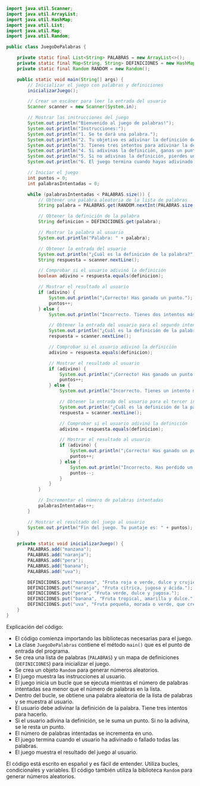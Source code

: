 ```java
import java.util.Scanner;
import java.util.ArrayList;
import java.util.HashMap;
import java.util.List;
import java.util.Map;
import java.util.Random;

public class JuegoDePalabras {

    private static final List<String> PALABRAS = new ArrayList<>();
    private static final Map<String, String> DEFINICIONES = new HashMap<>();
    private static final Random RANDOM = new Random();

    public static void main(String[] args) {
        // Inicializar el juego con palabras y definiciones
        inicializarJuego();

        // Crear un escáner para leer la entrada del usuario
        Scanner scanner = new Scanner(System.in);

        // Mostrar las instrucciones del juego
        System.out.println("Bienvenido al juego de palabras!");
        System.out.println("Instrucciones:");
        System.out.println("1. Se te dará una palabra.");
        System.out.println("2. Tu objetivo es adivinar la definición de la palabra.");
        System.out.println("3. Tienes tres intentos para adivinar la definición.");
        System.out.println("4. Si adivinas la definición, ganas un punto.");
        System.out.println("5. Si no adivinas la definición, pierdes un punto.");
        System.out.println("6. El juego termina cuando hayas adivinado o fallado todas las palabras.");

        // Iniciar el juego
        int puntos = 0;
        int palabrasIntentadas = 0;

        while (palabrasIntentadas < PALABRAS.size()) {
            // Obtener una palabra aleatoria de la lista de palabras
            String palabra = PALABRAS.get(RANDOM.nextInt(PALABRAS.size()));

            // Obtener la definición de la palabra
            String definicion = DEFINICIONES.get(palabra);

            // Mostrar la palabra al usuario
            System.out.println("Palabra: " + palabra);

            // Obtener la entrada del usuario
            System.out.println("¿Cuál es la definición de la palabra?");
            String respuesta = scanner.nextLine();

            // Comprobar si el usuario adivinó la definición
            boolean adivino = respuesta.equals(definicion);

            // Mostrar el resultado al usuario
            if (adivino) {
                System.out.println("¡Correcto! Has ganado un punto.");
                puntos++;
            } else {
                System.out.println("Incorrecto. Tienes dos intentos más.");

                // Obtener la entrada del usuario para el segundo intento
                System.out.println("¿Cuál es la definición de la palabra?");
                respuesta = scanner.nextLine();

                // Comprobar si el usuario adivinó la definición
                adivino = respuesta.equals(definicion);

                // Mostrar el resultado al usuario
                if (adivino) {
                    System.out.println("¡Correcto! Has ganado un punto.");
                    puntos++;
                } else {
                    System.out.println("Incorrecto. Tienes un intento más.");

                    // Obtener la entrada del usuario para el tercer intento
                    System.out.println("¿Cuál es la definición de la palabra?");
                    respuesta = scanner.nextLine();

                    // Comprobar si el usuario adivinó la definición
                    adivino = respuesta.equals(definicion);

                    // Mostrar el resultado al usuario
                    if (adivino) {
                        System.out.println("¡Correcto! Has ganado un punto.");
                        puntos++;
                    } else {
                        System.out.println("Incorrecto. Has perdido un punto.");
                        puntos--;
                    }
                }
            }

            // Incrementar el número de palabras intentadas
            palabrasIntentadas++;
        }

        // Mostrar el resultado del juego al usuario
        System.out.println("Fin del juego. Tu puntaje es: " + puntos);
    }

    private static void inicializarJuego() {
        PALABRAS.add("manzana");
        PALABRAS.add("naranja");
        PALABRAS.add("pera");
        PALABRAS.add("banana");
        PALABRAS.add("uva");

        DEFINICIONES.put("manzana", "Fruta roja o verde, dulce y crujiente.");
        DEFINICIONES.put("naranja", "Fruta cítrica, jugosa y ácida.");
        DEFINICIONES.put("pera", "Fruta verde, dulce y jugosa.");
        DEFINICIONES.put("banana", "Fruta tropical, amarilla y dulce.");
        DEFINICIONES.put("uva", "Fruta pequeña, morada o verde, que crece en racimos.");
    }
}
```

Explicación del código:

* El código comienza importando las bibliotecas necesarias para el juego.
* La clase `JuegoDePalabras` contiene el método `main()` que es el punto de entrada del programa.
* Se crea una lista de palabras (`PALABRAS`) y un mapa de definiciones (`DEFINICIONES`) para inicializar el juego.
* Se crea un objeto `Random` para generar números aleatorios.
* El juego muestra las instrucciones al usuario.
* El juego inicia un bucle que se ejecuta mientras el número de palabras intentadas sea menor que el número de palabras en la lista.
* Dentro del bucle, se obtiene una palabra aleatoria de la lista de palabras y se muestra al usuario.
* El usuario debe adivinar la definición de la palabra. Tiene tres intentos para hacerlo.
* Si el usuario adivina la definición, se le suma un punto. Si no la adivina, se le resta un punto.
* El número de palabras intentadas se incrementa en uno.
* El juego termina cuando el usuario ha adivinado o fallado todas las palabras.
* El juego muestra el resultado del juego al usuario.

El código está escrito en español y es fácil de entender. Utiliza bucles, condicionales y variables. El código también utiliza la biblioteca `Random` para generar números aleatorios.